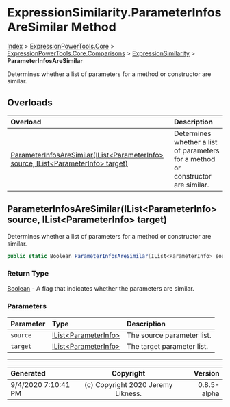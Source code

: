 ﻿# ExpressionSimilarity.ParameterInfosAreSimilar Method

[Index](../index.md) > [ExpressionPowerTools.Core](ExpressionPowerTools.Core.a.md) > [ExpressionPowerTools.Core.Comparisons](ExpressionPowerTools.Core.Comparisons.n.md) > [ExpressionSimilarity](ExpressionPowerTools.Core.Comparisons.ExpressionSimilarity.cs.md) > **ParameterInfosAreSimilar**

Determines whether a list of parameters for a method or constructor are similar.

## Overloads

| Overload | Description |
| :-- | :-- |
| [ParameterInfosAreSimilar(IList&lt;ParameterInfo> source, IList&lt;ParameterInfo> target)](#parameterinfosaresimilarilistparameterinfo-source-ilistparameterinfo-target) | Determines whether a list of parameters for a method or constructor are similar. |
## ParameterInfosAreSimilar(IList&lt;ParameterInfo> source, IList&lt;ParameterInfo> target)

Determines whether a list of parameters for a method or constructor are similar.

```csharp
public static Boolean ParameterInfosAreSimilar(IList<ParameterInfo> source, IList<ParameterInfo> target)
```

### Return Type

 [Boolean](https://docs.microsoft.com/dotnet/api/system.boolean)  - A flag that indicates whether the parameters are similar.

### Parameters

| Parameter | Type | Description |
| :-- | :-- | :-- |
| `source` | [IList&lt;ParameterInfo>](https://docs.microsoft.com/dotnet/api/system.collections.generic.ilist-1) | The source parameter list. |
| `target` | [IList&lt;ParameterInfo>](https://docs.microsoft.com/dotnet/api/system.collections.generic.ilist-1) | The target parameter list. |



---

| Generated | Copyright | Version |
| :-- | :-: | --: |
| 9/4/2020 7:10:41 PM | (c) Copyright 2020 Jeremy Likness. | 0.8.5-alpha |
